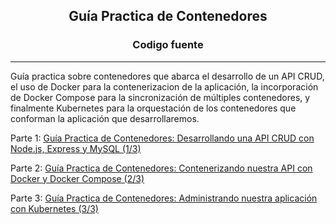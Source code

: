 
<h2 align="center">Guía Practica de Contenedores</h2>
<h3 align="center">Codigo fuente</h3>

---

Guía practica sobre contenedores que abarca el desarrollo de un API CRUD, el uso de Docker para la contenerizacion de la aplicación, la incorporación de Docker Compose para la sincronización de múltiples contenedores, y finalmente Kubernetes para la orquestación de los contenedores que conforman la aplicación que desarrollaremos.

Parte 1: [Guía Practica de Contenedores: Desarrollando una API CRUD con Node.js, Express y MySQL (1/3)](https://dev.to/crisemcon/guia-practica-de-contenedores-desarrollando-una-api-crud-con-node-js-express-y-mysql-1-3-13e2)

Parte 2: [Guía Practica de Contenedores: Contenerizando nuestra API con Docker y Docker Compose (2/3)](https://dev.to/crisemcon/guia-practica-de-contenedores-contenerizando-nuestra-api-con-docker-y-docker-compose-2-3-2eb1)

Parte 3: [Guía Practica de Contenedores: Administrando nuestra aplicación con Kubernetes (3/3)](https://dev.to/crisemcon/guia-practica-de-contenedores-administrando-nuestra-aplicacion-con-kubernetes-3-3-2af3)
